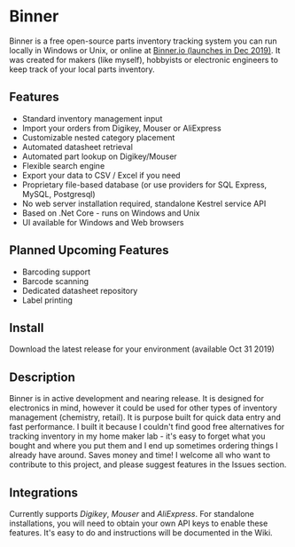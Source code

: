 # Binner
Binner is a free open-source parts inventory tracking system you can run locally in Windows or Unix, or online at [Binner.io (launches in Dec 2019)](http://binner.io). It was created for makers (like myself), hobbyists or electronic engineers to keep track of your local parts inventory.

## Features
* Standard inventory management input
* Import your orders from Digikey, Mouser or AliExpress
* Customizable nested category placement
* Automated datasheet retrieval
* Automated part lookup on Digikey/Mouser
* Flexible search engine
* Export your data to CSV / Excel if you need
* Proprietary file-based database (or use providers for SQL Express, MySQL, Postgresql)
* No web server installation required, standalone Kestrel service API
* Based on .Net Core - runs on Windows and Unix
* UI available for Windows and Web browsers

## Planned Upcoming Features
* Barcoding support
* Barcode scanning
* Dedicated datasheet repository
* Label printing

## Install

Download the latest release for your environment (available Oct 31 2019)

## Description

Binner is in active development and nearing release. It is designed for electronics in mind, however it could be used for other types of inventory management (chemistry, retail). It is purpose built for quick data entry and fast performance. I built it because I couldn't find good free alternatives for tracking inventory in my home maker lab - it's easy to forget what you bought and where you put them and I end up sometimes ordering things I already have around. Saves money and time! I welcome all who want to contribute to this project, and please suggest features in the Issues section.

## Integrations

Currently supports _Digikey_, _Mouser_ and _AliExpress_. For standalone installations, you will need to obtain your own API keys to enable these features. It's easy to do and instructions will be documented in the Wiki.
